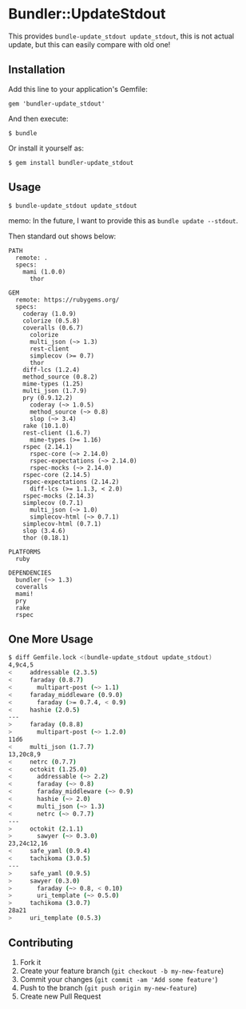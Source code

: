 # Bundler::UpdateStdout

This provides `bundle-update_stdout update_stdout`, this is not actual update, but this can easily compare with old one!

## Installation

Add this line to your application's Gemfile:

    gem 'bundler-update_stdout'

And then execute:

    $ bundle

Or install it yourself as:

    $ gem install bundler-update_stdout

## Usage

    $ bundle-update_stdout update_stdout

memo:
    In the future, I want to provide this as `bundle update --stdout`.

Then standard out shows below:

```text
PATH
  remote: .
  specs:
    mami (1.0.0)
      thor

GEM
  remote: https://rubygems.org/   
  specs:
    coderay (1.0.9)
    colorize (0.5.8)
    coveralls (0.6.7)
      colorize
      multi_json (~> 1.3)
      rest-client
      simplecov (>= 0.7)
      thor
    diff-lcs (1.2.4)
    method_source (0.8.2)
    mime-types (1.25)
    multi_json (1.7.9)
    pry (0.9.12.2)
      coderay (~> 1.0.5)
      method_source (~> 0.8)
      slop (~> 3.4)
    rake (10.1.0)
    rest-client (1.6.7)
      mime-types (>= 1.16)
    rspec (2.14.1)
      rspec-core (~> 2.14.0)
      rspec-expectations (~> 2.14.0)
      rspec-mocks (~> 2.14.0)
    rspec-core (2.14.5)
    rspec-expectations (2.14.2)   
      diff-lcs (>= 1.1.3, < 2.0)  
    rspec-mocks (2.14.3)
    simplecov (0.7.1)
      multi_json (~> 1.0)
      simplecov-html (~> 0.7.1)   
    simplecov-html (0.7.1)
    slop (3.4.6)
    thor (0.18.1)

PLATFORMS
  ruby

DEPENDENCIES
  bundler (~> 1.3)
  coveralls
  mami!
  pry
  rake
  rspec
```

## One More Usage

```bash
$ diff Gemfile.lock <(bundle-update_stdout update_stdout)
4,9c4,5
<     addressable (2.3.5)
<     faraday (0.8.7)
<       multipart-post (~> 1.1)
<     faraday_middleware (0.9.0)
<       faraday (>= 0.7.4, < 0.9)
<     hashie (2.0.5)
---
>     faraday (0.8.8)
>       multipart-post (~> 1.2.0)
11d6
<     multi_json (1.7.7)
13,20c8,9
<     netrc (0.7.7)
<     octokit (1.25.0)
<       addressable (~> 2.2)
<       faraday (~> 0.8)
<       faraday_middleware (~> 0.9)
<       hashie (~> 2.0)
<       multi_json (~> 1.3)
<       netrc (~> 0.7.7)
---
>     octokit (2.1.1)
>       sawyer (~> 0.3.0)
23,24c12,16
<     safe_yaml (0.9.4)
<     tachikoma (3.0.5)
---
>     safe_yaml (0.9.5)
>     sawyer (0.3.0)
>       faraday (~> 0.8, < 0.10)
>       uri_template (~> 0.5.0)
>     tachikoma (3.0.7)
28a21
>     uri_template (0.5.3)
```

## Contributing

1. Fork it
2. Create your feature branch (`git checkout -b my-new-feature`)
3. Commit your changes (`git commit -am 'Add some feature'`)
4. Push to the branch (`git push origin my-new-feature`)
5. Create new Pull Request
